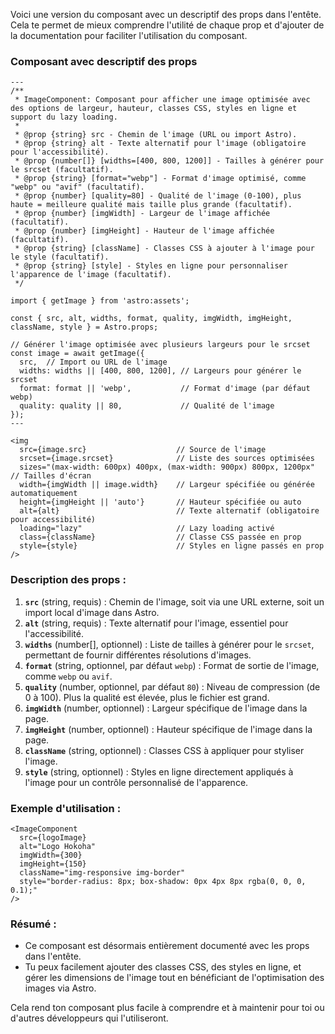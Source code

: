 Voici une version du composant avec un descriptif des props dans l'entête. Cela te permet de mieux comprendre l'utilité de chaque prop et d'ajouter de la documentation pour faciliter l'utilisation du composant.

### Composant avec descriptif des props

```astro
---
/**
 * ImageComponent: Composant pour afficher une image optimisée avec des options de largeur, hauteur, classes CSS, styles en ligne et support du lazy loading.
 * 
 * @prop {string} src - Chemin de l'image (URL ou import Astro).
 * @prop {string} alt - Texte alternatif pour l'image (obligatoire pour l'accessibilité).
 * @prop {number[]} [widths=[400, 800, 1200]] - Tailles à générer pour le srcset (facultatif).
 * @prop {string} [format="webp"] - Format d'image optimisé, comme "webp" ou "avif" (facultatif).
 * @prop {number} [quality=80] - Qualité de l'image (0-100), plus haute = meilleure qualité mais taille plus grande (facultatif).
 * @prop {number} [imgWidth] - Largeur de l'image affichée (facultatif).
 * @prop {number} [imgHeight] - Hauteur de l'image affichée (facultatif).
 * @prop {string} [className] - Classes CSS à ajouter à l'image pour le style (facultatif).
 * @prop {string} [style] - Styles en ligne pour personnaliser l'apparence de l'image (facultatif).
 */

import { getImage } from 'astro:assets';

const { src, alt, widths, format, quality, imgWidth, imgHeight, className, style } = Astro.props;

// Générer l'image optimisée avec plusieurs largeurs pour le srcset
const image = await getImage({
  src,  // Import ou URL de l'image
  widths: widths || [400, 800, 1200], // Largeurs pour générer le srcset
  format: format || 'webp',           // Format d'image (par défaut webp)
  quality: quality || 80,             // Qualité de l'image
});
---

<img
  src={image.src}                    // Source de l'image
  srcset={image.srcset}              // Liste des sources optimisées
  sizes="(max-width: 600px) 400px, (max-width: 900px) 800px, 1200px"  // Tailles d'écran
  width={imgWidth || image.width}    // Largeur spécifiée ou générée automatiquement
  height={imgHeight || 'auto'}       // Hauteur spécifiée ou auto
  alt={alt}                          // Texte alternatif (obligatoire pour accessibilité)
  loading="lazy"                     // Lazy loading activé
  class={className}                  // Classe CSS passée en prop
  style={style}                      // Styles en ligne passés en prop
/>
```

### Description des props :
1. **`src`** (string, requis) : Chemin de l'image, soit via une URL externe, soit un import local d'image dans Astro.
2. **`alt`** (string, requis) : Texte alternatif pour l'image, essentiel pour l'accessibilité.
3. **`widths`** (number[], optionnel) : Liste de tailles à générer pour le `srcset`, permettant de fournir différentes résolutions d'images.
4. **`format`** (string, optionnel, par défaut `webp`) : Format de sortie de l'image, comme `webp` ou `avif`.
5. **`quality`** (number, optionnel, par défaut `80`) : Niveau de compression (de 0 à 100). Plus la qualité est élevée, plus le fichier est grand.
6. **`imgWidth`** (number, optionnel) : Largeur spécifique de l'image dans la page.
7. **`imgHeight`** (number, optionnel) : Hauteur spécifique de l'image dans la page.
8. **`className`** (string, optionnel) : Classes CSS à appliquer pour styliser l'image.
9. **`style`** (string, optionnel) : Styles en ligne directement appliqués à l'image pour un contrôle personnalisé de l'apparence.

### Exemple d'utilisation :

```astro
<ImageComponent 
  src={logoImage} 
  alt="Logo Hokoha" 
  imgWidth={300} 
  imgHeight={150} 
  className="img-responsive img-border" 
  style="border-radius: 8px; box-shadow: 0px 4px 8px rgba(0, 0, 0, 0.1);" 
/>
```

### Résumé :
- Ce composant est désormais entièrement documenté avec les props dans l'entête.
- Tu peux facilement ajouter des classes CSS, des styles en ligne, et gérer les dimensions de l'image tout en bénéficiant de l'optimisation des images via Astro.

Cela rend ton composant plus facile à comprendre et à maintenir pour toi ou d'autres développeurs qui l'utiliseront.